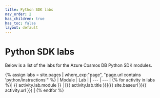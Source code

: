 ```yaml
---
title: Python SDK labs
nav_order: 2
has_children: true
has_toc: false
layout: default
---
```


# Python SDK labs

Below is a list of the labs for the Azure Cosmos DB Python SDK modules.

{% assign labs = site.pages | where_exp:"page", "page.url contains 'python/instructions'" %}
| Module | Lab |
| --- | --- |
{% for activity in labs  %}| {{ activity.lab.module }} | [{{ activity.lab.title }}]({{ site.baseurl }}{{ activity.url }}) |
{% endfor %}
